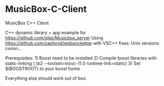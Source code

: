 MusicBox-C-Client
=================

MusicBox C++ Client

C++ dynamic library + app example for https://github.com/giko/Musicbox_server
Using https://github.com/zaphoyd/websocketpp with VSC++ fixes.
Unix versions comin...

Prerequisites:
	1) Boost need to be installed
	2) Compile boost libraries with static-linking 
		(.\b2 --toolset=msvc-11.0 runtime-link=static)
	3) Set $(BOOSTROOT) to your boost home

Everything else should work out of box.